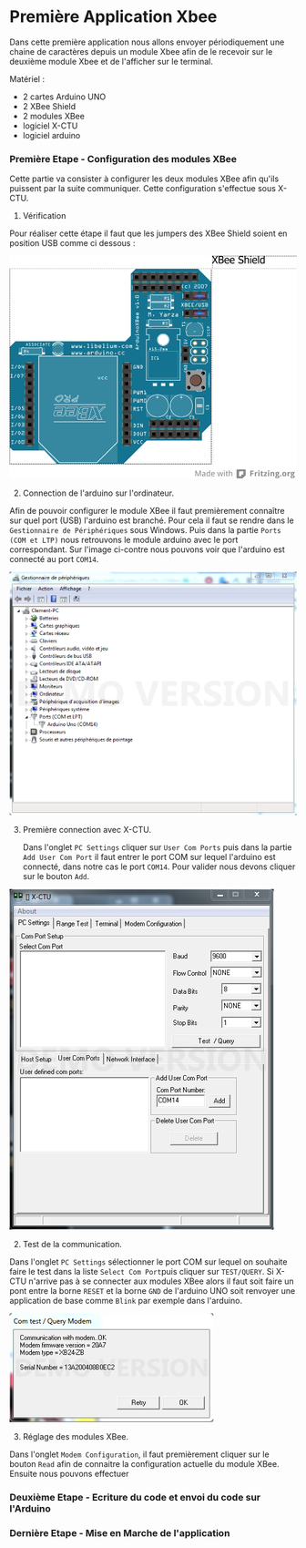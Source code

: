 Première Application Xbee
=======

Dans cette première application nous allons envoyer périodiquement une chaine de caractères depuis un module Xbee afin de le recevoir sur le deuxième module Xbee et de l'afficher sur le terminal.

Matériel :
- 2 cartes Arduino UNO
- 2 XBee Shield
- 2 modules XBee 
- logiciel X-CTU 
- logiciel arduino

### Première Etape - Configuration des modules XBee

Cette partie va consister à configurer les deux modules XBee afin qu'ils puissent par la suite communiquer. 
Cette configuration s'effectue sous X-CTU.

1. Vérification 

  Pour réaliser cette étape il faut que les jumpers des XBee Shield soient en position USB comme ci dessous :

 ![XBee Shield](../Images/Xbee_shield.png)
 
2. Connection de l'arduino sur l'ordinateur.

  Afin de pouvoir configurer le module XBee il faut premièrement connaître sur quel port (USB) l'arduino est branché. Pour cela il faut se rendre dans le `Gestionnaire de Périphériques` sous Windows. Puis dans la partie `Ports (COM et LTP)` nous retrouvons le module arduino avec le port correspondant. Sur l'image ci-contre nous pouvons voir que l'arduino est connecté au port `COM14`.
  
 ![Gestionnaire de Périphériques](../Images/gestionnaire_peripherique.PNG)
  
3. Première connection avec X-CTU.
  
   Dans l'onglet `PC Settings` cliquer sur `User Com Ports` puis dans la partie `Add User Com Port` il faut entrer le port COM sur lequel l'arduino est connecté, dans notre cas le port `COM14`. Pour valider nous devons cliquer sur le bouton `Add`.

 ![Ajout port COM](../Images/Add_port_com.PNG)
 
2. Test de la communication.

  Dans l'onglet `PC Settings` sélectionner le port COM sur lequel on souhaite faire le test dans la liste `Select Com Port`puis cliquer sur `TEST/QUERY`. Si X-CTU n'arrive pas à se connecter aux modules XBee alors il faut soit 
faire un pont entre la borne `RESET` et la borne `GND` de l'arduino UNO soit renvoyer une application de base comme `Blink` par exemple dans l'arduino.

 ![Test de la communication](../Images/test_xctu_ok.PNG)

3. Réglage des modules XBee.

  Dans l'onglet `Modem Configuration`, il faut premièrement cliquer sur le bouton `Read` afin de connaitre la configuration actuelle du module XBee. Ensuite nous pouvons effectuer


  
### Deuxième Etape - Ecriture du code et envoi du code sur l'Arduino

### Dernière Etape - Mise en Marche de l'application

